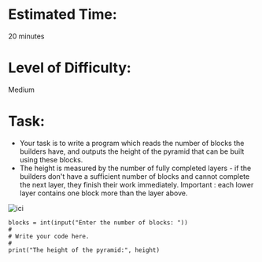 # Estimated Time:
20 minutes

# Level of Difficulty:
Medium


# Task:
* Your task is to write a program which reads the number of blocks the builders have, and outputs the height of the pyramid that can be built using these blocks.
* The height is measured by the number of fully completed layers - if the builders don't have a sufficient number of blocks and cannot complete the next layer, they finish their work immediately. Important : each lower layer contains one block more than the layer above.

![ici](https://github.com/sbendimerad/python_cours/tree/master/python_essentiels1/module3/lab9/pyramid_blocks.png)


```
blocks = int(input("Enter the number of blocks: "))
#
# Write your code here.
#	
print("The height of the pyramid:", height)
```
